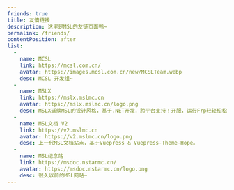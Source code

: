 ```yaml
---
friends: true
title: 友情链接
description: 这里是MSL的友链页面鸭~
permalink: /friends/
contentPosition: after
list:
  -
    name: MCSL
    link: https://mcsl.com.cn/
    avatar: https://images.mcsl.com.cn/new/MCSLTeam.webp
    desc: MCSL 开发组~
  -
    name: MSLX
    link: https://mslx.mslmc.cn
    avatar: https://mslx.mslmc.cn/logo.png
    desc: MSLX延续MSL的设计风格，基于.NET开发，跨平台支持！开服，运行Frp轻轻松松~
  -
    name: MSL文档 V2
    link: https://v2.mslmc.cn
    avatar: https://v2.mslmc.cn/logo.png
    desc: 上一代MSL文档站点，基于Vuepress & Vuepress-Theme-Hope。
  -
    name: MSL纪念站
    link: https://msdoc.nstarmc.cn/
    avatar: https://msdoc.nstarmc.cn/logo.png
    desc: 很久以前的MSL网站~
---
```


